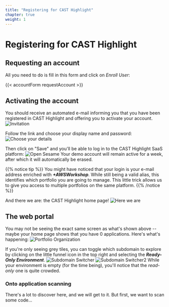 ```yaml
---
title: "Registering for CAST Highlight" 
chapter: true
weight: 1 
---
```


# Registering for CAST Highlight

## Requesting an account

All you need to do is fill in this form and click on *Enroll User*:

{{< accountForm requestAccount >}}

## Activating the account
You should receive an automated e-mail informing you that you have been registered in CAST Highlight and offering you to activate your account.
![Invitation](/images/Register-5.png)

Follow the link and choose your display name and password:
![Choose your details](/images/Register-6.png)

Then click on "Save" and you'll be able to log in to the CAST Highlight SaaS platform:
![Open Sesame](/images/Register-7.png)
Your demo account will remain active for a week, after which it will automatically be erased.

{{% notice tip %}}
 You might have noticed that your login is your e-mail address enriched with ***+AWSWorkshop***. While still being a valid alias, this identifies which portfolio you are going to manage. This little trick allows us to give you access to multiple portfolios on the same platform.
{{% /notice %}}

And there we are: the CAST Highlight home page!
![Here we are](/images/Register-8.png)

## The web portal
You may not be seeing the exact same screen as what's shown above -- maybe your home page shows that you have 0 applications. Here's what's happening:
![Portfolio Organization](/images/Register-9.png)

If you're only seeing grey tiles, you can toggle which subdomain to explore by clicking on the little funnel icon in the top right and selecting the ***Ready-Only Environment***.
![Subdomain Switcher](/images/Register-10.png)
![Subdomain Switcher2](/images/Register-11.png)
While your environment is empty (for the time being), you'll notice that the *read-only* one is quite crowded.

### Onto application scanning
There's a lot to discover here, and we will get to it. But first, we want to scan some code...
